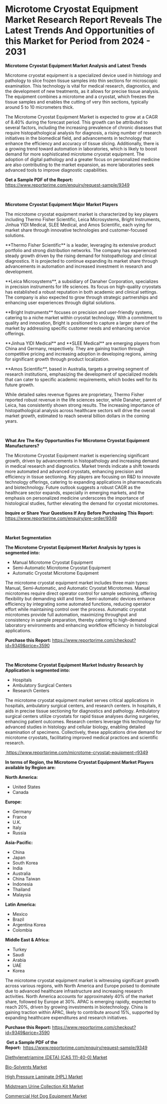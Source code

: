 <p><h1>Microtome Cryostat Equipment Market Research Report Reveals The Latest Trends And Opportunities of this Market for Period from 2024 - 2031</h1></p><p><strong>Microtome Cryostat Equipment Market Analysis and Latest Trends</strong></p>
<p><p>Microtome cryostat equipment is a specialized device used in histology and pathology to slice frozen tissue samples into thin sections for microscopic examination. This technology is vital for medical research, diagnostics, and the development of new treatments, as it allows for precise tissue analysis. The equipment combines a microtome and a cryostat, which freezes the tissue samples and enables the cutting of very thin sections, typically around 5 to 10 micrometers thick.</p><p>The Microtome Cryostat Equipment Market is expected to grow at a CAGR of 8.40% during the forecast period. This growth can be attributed to several factors, including the increasing prevalence of chronic diseases that require histopathological analysis for diagnosis, a rising number of research initiatives in the biomedical field, and advancements in technology that enhance the efficiency and accuracy of tissue slicing. Additionally, there is a growing trend toward automation in laboratories, which is likely to boost demand for more sophisticated microtome cryostat equipment. The adoption of digital pathology and a greater focus on personalized medicine are also contributing to the market expansion, as more laboratories seek advanced tools to improve diagnostic capabilities.</p></p>
<p><strong>Get a Sample PDF of the Report:&nbsp;</strong> <a href="https://www.reportprime.com/enquiry/request-sample/9349">https://www.reportprime.com/enquiry/request-sample/9349</a></p>
<p>&nbsp;</p>
<p><strong>Microtome Cryostat Equipment Major Market Players</strong></p>
<p><p>The microtome cryostat equipment market is characterized by key players including Thermo Fisher Scientific, Leica Microsystems, Bright Instruments, Jinhua YIDI Medical, SLEE Medical, and Amos Scientific, each vying for market share through innovative technologies and customer-focused solutions.</p><p>**Thermo Fisher Scientific** is a leader, leveraging its extensive product portfolio and strong distribution networks. The company has experienced steady growth driven by the rising demand for histopathology and clinical diagnostics. It is projected to continue expanding its market share through advancements in automation and increased investment in research and development.</p><p>**Leica Microsystems**, a subsidiary of Danaher Corporation, specializes in precision instruments for life sciences. Its focus on high-quality cryostats has established a robust reputation in both academic and clinical settings. The company is also expected to grow through strategic partnerships and enhancing user experiences through digital solutions.</p><p>**Bright Instruments** focuses on precision and user-friendly systems, catering to a niche market within cryostat technology. With a commitment to quality and innovation, Bright is positioned to capture a larger share of the market by addressing specific customer needs and enhancing service offerings.</p><p>**Jinhua YIDI Medical** and **SLEE Medical** are emerging players from China and Germany, respectively. They are gaining traction through competitive pricing and increasing adoption in developing regions, aiming for significant growth through product localization.</p><p>**Amos Scientific**, based in Australia, targets a growing segment of research institutions, emphasizing the development of specialized models that can cater to specific academic requirements, which bodes well for its future growth.</p><p>While detailed sales revenue figures are proprietary, Thermo Fisher reported robust revenue in the life sciences sector, while Danaher, parent of Leica, has consistently shown strong results. The increasing importance of histopathological analysis across healthcare sectors will drive the overall market growth, estimated to reach several billion dollars in the coming years.</p></p>
<p>&nbsp;</p>
<p><strong>What Are The Key Opportunities For Microtome Cryostat Equipment Manufacturers?</strong></p>
<p><p>The Microtome Cryostat Equipment market is experiencing significant growth, driven by advancements in histopathology and increasing demand in medical research and diagnostics. Market trends indicate a shift towards more automated and advanced cryostats, enhancing precision and efficiency in tissue sectioning. Key players are focusing on R&D to innovate technology offerings, catering to expanding applications in pharmaceuticals and biotechnology. Future outlook suggests a robust CAGR as the healthcare sector expands, especially in emerging markets, and the emphasis on personalized medicine underscores the importance of histological studies, further elevating the demand for cryostat microtomes.</p></p>
<p><strong>Inquire or Share Your Questions If Any Before Purchasing This Report:</strong> <a href="https://www.reportprime.com/enquiry/pre-order/9349">https://www.reportprime.com/enquiry/pre-order/9349</a></p>
<p>&nbsp;</p>
<p><strong>Market Segmentation</strong></p>
<p><strong>The Microtome Cryostat Equipment Market Analysis by types is segmented into:</strong></p>
<p><ul><li>Manual Microtome Cryostat Equipment</li><li>Semi-Automatic Microtome Cryostat Equipment</li><li>Automatic Cryostat Microtome Equipment</li></ul></p>
<p><p>The microtome cryostat equipment market includes three main types: Manual, Semi-Automatic, and Automatic Cryostat Microtomes. Manual microtomes require direct operator control for sample sectioning, offering flexibility but demanding skill and time. Semi-automatic devices enhance efficiency by integrating some automated functions, reducing operator effort while maintaining control over the process. Automatic cryostat microtomes provide full automation, maximizing throughput and consistency in sample preparation, thereby catering to high-demand laboratory environments and enhancing workflow efficiency in histological applications.</p></p>
<p><strong>Purchase this Report:&nbsp;</strong><a href="https://www.reportprime.com/checkout?id=9349&price=3590">https://www.reportprime.com/checkout?id=9349&price=3590</a></p>
<p>&nbsp;</p>
<p><strong>The Microtome Cryostat Equipment Market Industry Research by Application is segmented into:</strong></p>
<p><ul><li>Hospitals</li><li>Ambulatory Surgical Centers</li><li>Research Centers</li></ul></p>
<p><p>The microtome cryostat equipment market serves critical applications in hospitals, ambulatory surgical centers, and research centers. In hospitals, it aids in precise tissue sectioning for diagnostics and pathology. Ambulatory surgical centers utilize cryostats for rapid tissue analyses during surgeries, enhancing patient outcomes. Research centers leverage this technology for advanced studies in histology and cellular biology, enabling detailed examination of specimens. Collectively, these applications drive demand for microtome cryostats, facilitating improved medical practices and scientific research.</p></p>
<p><a href="https://www.reportprime.com/microtome-cryostat-equipment-r9349">&nbsp;https://www.reportprime.com/microtome-cryostat-equipment-r9349</a></p>
<p><strong>In terms of Region, the Microtome Cryostat Equipment Market Players available by Region are:</strong></p>
<p>
    <p> <strong> North America: </strong>
        <ul>
            <li>United States</li>
            <li>Canada</li>
        </ul>
        </p> 
    <p> <strong> Europe: </strong>
        <ul>
            <li>Germany</li>
            <li>France</li>
            <li>U.K.</li>
            <li>Italy</li>
            <li>Russia</li>
        </ul>
        </p> 
    <p> <strong> Asia-Pacific: </strong>
        <ul>
            <li>China</li>
            <li>Japan</li>
            <li>South Korea</li>
            <li>India</li>
            <li>Australia</li>
            <li>China Taiwan</li>
            <li>Indonesia</li>
            <li>Thailand</li>
            <li>Malaysia</li>
        </ul>
        </p> 
    <p> <strong> Latin America: </strong>
        <ul>
            <li>Mexico</li>
            <li>Brazil</li>
            <li>Argentina Korea</li>
            <li>Colombia</li>
        </ul>
        </p> 
    <p> <strong> Middle East & Africa: </strong>
        <ul>
            <li>Turkey</li>
            <li>Saudi</li>
            <li>Arabia</li>
            <li>UAE</li>
            <li>Korea</li>
        </ul>
    </p>
    </p>
<p><p>The microtome cryostat equipment market is witnessing significant growth across various regions, with North America and Europe poised to dominate due to advanced healthcare infrastructure and increasing research activities. North America accounts for approximately 40% of the market share, followed by Europe at 30%. APAC is emerging rapidly, expected to reach 20%, driven by growing investments in biotechnology. China is gaining traction within APAC, likely to contribute around 15%, supported by expanding healthcare expenditures and research initiatives.</p></p>
<p><strong>Purchase this Report: </strong><a href="https://www.reportprime.com/checkout?id=9349&price=3590">https://www.reportprime.com/checkout?id=9349&price=3590</a></p>
<p>&nbsp;<strong>Get a Sample PDF of the Report:&nbsp;&nbsp;</strong><a href="https://www.reportprime.com/enquiry/request-sample/9349">https://www.reportprime.com/enquiry/request-sample/9349</a></p>
<p><strong></strong></p>
<p><p><a href="https://issuu.com/reportprime-2/docs/diethylenetriamine-deta-cas-111-40-_e52ae5de6b495c">Diethylenetriamine (DETA) (CAS 111-40-0) Market</a></p><p><a href="https://issuu.com/reportprime-2/docs/bio-solvents-market-size-2030.pptx_d5c311dc6e7b77">Bio-Solvents Market</a></p><p><a href="https://medium.com/@raperang95/the-high-pressure-laminate-hpl-market-insights-report-offers-an-in-depth-and-thorough-analysis-b65d38a9340b">High Pressure Laminate (HPL) Market</a></p><p><a href="https://www.linkedin.com/pulse/midstream-urine-collection-kit-market-size-segmentation-trends-vqxee?trackingId=TUuOh3R%2FST%2BCm0fl%2FRFm8A%3D%3D">Midstream Urine Collection Kit Market</a></p><p><a href="https://medium.com/@raperang95/the-commercial-hot-dog-equipment-market-has-witnessed-significant-growth-in-recent-years-and-fb8c6cc96fd2?postPublishedType=initial">Commercial Hot Dog Equipment Market</a></p></p>